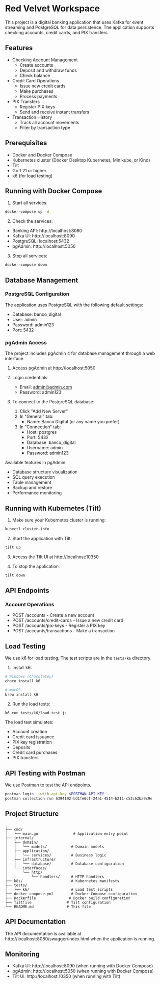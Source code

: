  # Red Velvet Workspace

This project is a digital banking application that uses Kafka for event streaming and PostgreSQL for data persistence. The application supports checking accounts, credit cards, and PIX transfers.

## Features

- Checking Account Management
  - Create accounts
  - Deposit and withdraw funds
  - Check balance
- Credit Card Operations
  - Issue new credit cards
  - Make purchases
  - Process payments
- PIX Transfers
  - Register PIX keys
  - Send and receive instant transfers
- Transaction History
  - Track all account movements
  - Filter by transaction type

## Prerequisites

- Docker and Docker Compose
- Kubernetes cluster (Docker Desktop Kubernetes, Minikube, or Kind)
- Tilt
- Go 1.21 or higher
- k6 (for load testing)

## Running with Docker Compose

1. Start all services:
```bash
docker-compose up -d
```

2. Check the services:
- Banking API: http://localhost:8080
- Kafka UI: http://localhost:8090
- PostgreSQL: localhost:5432
- pgAdmin: http://localhost:5050

3. Stop all services:
```bash
docker-compose down
```

## Database Management

### PostgreSQL Configuration

The application uses PostgreSQL with the following default settings:
- Database: banco_digital
- User: admin
- Password: admin123
- Port: 5432

### pgAdmin Access

The project includes pgAdmin 4 for database management through a web interface.

1. Access pgAdmin at http://localhost:5050
2. Login credentials:
   - Email: admin@admin.com
   - Password: admin123

3. To connect to the PostgreSQL database:
   1. Click "Add New Server"
   2. In "General" tab:
      - Name: Banco Digital (or any name you prefer)
   3. In "Connection" tab:
      - Host: postgres
      - Port: 5432
      - Database: banco_digital
      - Username: admin
      - Password: admin123

Available features in pgAdmin:
- Database structure visualization
- SQL query execution
- Table management
- Backup and restore
- Performance monitoring

## Running with Kubernetes (Tilt)

1. Make sure your Kubernetes cluster is running:
```bash
kubectl cluster-info
```

2. Start the application with Tilt:
```bash
tilt up
```

3. Access the Tilt UI at http://localhost:10350

4. To stop the application:
```bash
tilt down
```

## API Endpoints

### Account Operations
- POST /accounts - Create a new account
- POST /accounts/credit-cards - Issue a new credit card
- POST /accounts/pix-keys - Register a PIX key
- POST /accounts/transactions - Make a transaction

## Load Testing

We use k6 for load testing. The test scripts are in the `tests/k6` directory.

1. Install k6:
```bash
# Windows (Chocolatey)
choco install k6

# macOS
brew install k6
```

2. Run the load tests:
```bash
k6 run tests/k6/load-test.js
```

The load test simulates:
- Account creation
- Credit card issuance
- PIX key registration
- Deposits
- Credit card purchases
- PIX transfers

## API Testing with Postman

We use Postman to test the API endpoints.

```bash
postman login --with-api-key $POSTMAN_API_KEY
postman collection run 6394192-bd1fe6cf-24a1-4514-b211-c52c62ba9c9e
```

## Project Structure

```
.
├── cmd/
│   └── main.go                # Application entry point
├── internal/
│   ├── domain/
│   │   └── models/           # Domain models
│   ├── application/
│   │   └── services/         # Business logic
│   ├── infrastructure/
│   │   └── database/         # Database configuration
│   └── interfaces/
│       └── http/
│           └── handlers/     # HTTP handlers
├── k8s/                      # Kubernetes manifests
├── tests/
│   └── k6/                   # Load test scripts
├── docker-compose.yml        # Docker Compose configuration
├── Dockerfile               # Docker build configuration
├── Tiltfile                # Tilt configuration
└── README.md               # This file
```

## API Documentation

The API documentation is available at http://localhost:8080/swagger/index.html when the application is running.

## Monitoring

- Kafka UI: http://localhost:8090 (when running with Docker Compose)
- pgAdmin: http://localhost:5050 (when running with Docker Compose)
- Tilt UI: http://localhost:10350 (when running with Tilt)